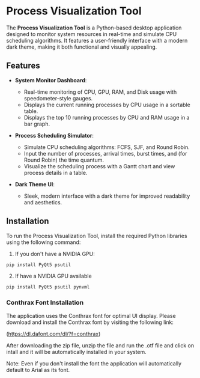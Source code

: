 
# Process Visualization Tool

The **Process Visualization Tool** is a Python-based desktop application designed to monitor system resources in real-time and simulate CPU scheduling algorithms. It features a user-friendly interface with a modern dark theme, making it both functional and visually appealing.

## Features

- **System Monitor Dashboard**:
  - Real-time monitoring of CPU, GPU, RAM, and Disk usage with speedometer-style gauges.
  - Displays the current running processes by CPU usage in a sortable table.
  - Displays the top 10 running processes by CPU and RAM usage in a bar graph.


- **Process Scheduling Simulator**:
  - Simulate CPU scheduling algorithms: FCFS, SJF, and Round Robin.
  - Input the number of processes, arrival times, burst times, and (for Round Robin) the time quantum.
  - Visualize the scheduling process with a Gantt chart and view process details in a table.

- **Dark Theme UI**:
  - Sleek, modern interface with a dark theme for improved readability and aesthetics.

## Installation

To run the Process Visualization Tool, install the required Python libraries using the following command:

1) If you don't have a NVIDIA GPU:

```bash
pip install PyQt5 psutil 
```
2) If have a NVIDIA GPU available

```bash
pip install PyQt5 psutil pynvml
```

### Conthrax Font Installation

The application uses the Conthrax font for optimal UI display. Please download and install the Conthrax font by visiting the following link:

(https://dl.dafont.com/dl/?f=conthrax)

After downloading the zip file, unzip the file and run the .otf file and click on intall and it will be automatically installed in your system.

Note: Even if you don't install the font the application will automatically default to Arial as its font.
